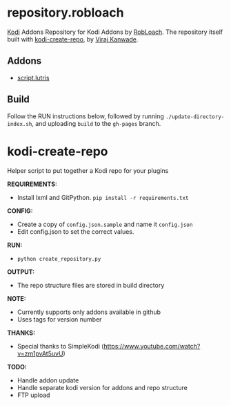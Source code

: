 # repository.robloach

[Kodi](http://kodi.tv) Addons Repository for Kodi Addons by [RobLoach](http://github.com/robloach). The repository itself built with [kodi-create-repo](https://github.com/virajkanwade/kodi-create-repo), by [Viraj Kanwade](https://github.com/virajkanwade).

## Addons

- [script.lutris](https://github.com/RobLoach/script.lutris)

## Build

Follow the RUN instructions below, followed by running `./update-directory-index.sh`, and uploading `build` to the `gh-pages` branch.

# kodi-create-repo
Helper script to put together a Kodi repo for your plugins

**REQUIREMENTS:**
- Install lxml and GitPython. ``` pip install -r requirements.txt ```

**CONFIG:**
- Create a copy of ```config.json.sample``` and name it ```config.json```
- Edit config.json to set the correct values.

**RUN:**
- ```python create_repository.py```

**OUTPUT:**
- The repo structure files are stored in build directory

**NOTE:**
- Currently supports only addons available in github
- Uses tags for version number

**THANKS:**
- Special thanks to SimpleKodi (https://www.youtube.com/watch?v=zm1pvAt5uvU)

**TODO:**
- Handle addon update
- Handle separate kodi version for addons and repo structure
- FTP upload
